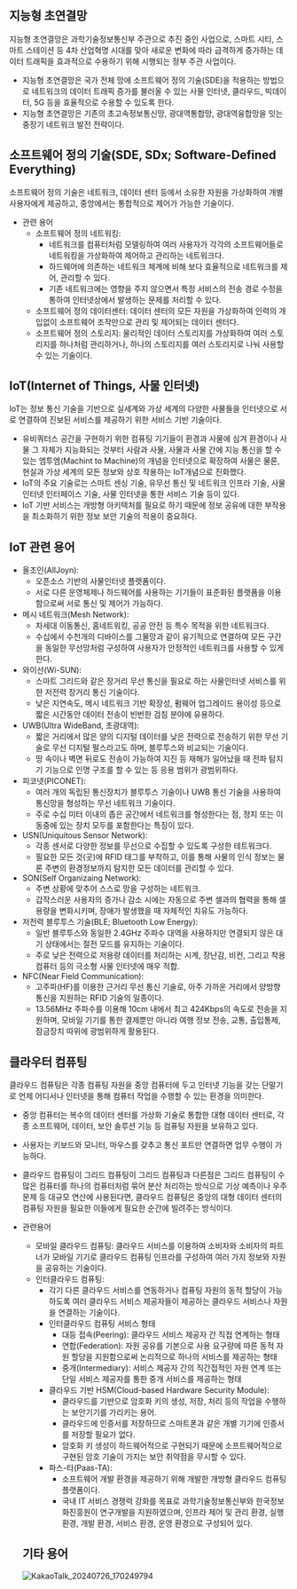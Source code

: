## 지능형 초연결망

지능형 초연결망은 과학기술정보통신부 주관으로 추진 중인 사업으로, 스마트 시티, 스마트 스테이션 등 4차 산업혁명 시대를 맞아 새로운 변화에 따라 급격하게 증가하는 데이터 트래픽을 효과적으로 수용하기 위해 시행되는 정부 주관 사업이다.

- 지능형 초연결망은 국가 전체 망에 소프트웨어 정의 기술(SDE)을 적용하는 방법으로 네트워크의 데이터 트래픽 증가를 불러올 수 있는 사물 인터넷, 클라우드, 빅데이터, 5G 등을 효율적으로 수용할 수 있도록 한다.
- 지능형 초연결망은 기존의 초고속정보통신망, 광대역통합망, 광대역융합망을 잇는 중장기 네트워크 발전 전략이다.

## 소프트웨어 정의 기술(SDE, SDx; Software-Defined Everything)

소프트웨어 정의 기술은 네트워크, 데이터 센터 등에서 소유한 자원을 가상화하여 개별 사용자에게 제공하고, 중앙에서는 통합적으로 제어가 가능한 기술이다.

- 관련 용어
  - 소프트웨어 정의 네트워킹:
    - 네트워크를 컴퓨터처럼 모델링하여 여러 사용자가 각각의 소프트웨어들로 네트워킹을 가상화하여 제어하고 관리하는 네트워크다.
    - 하드웨어에 의존하는 네트워크 체계에 비해 보다 효율적으로 네트워크를 제어, 관리할 수 있다.
    - 기존 네트워크에는 영향을 주지 않으면서 특정 서비스의 전송 경로 수정을 통하여 인터넷상에서 발생하는 문제를 처리할 수 있다.
  - 소프트웨어 정의 데이터센터: 데이터 센터의 모든 자원을 가상화하여 인력의 개입없이 소프트웨어 조작만으로 관리 및 제어되는 데이터 센터다.
  - 소프트웨어 정의 스토리지: 물리적인 데이터 스토리지를 가상화하여 여러 스토리지를 하나처럼 관리하거나, 하나의 스토리지를 여러 스토리지로 나눠 사용할 수 있는 기술이다.

## IoT(Internet of Things, 사물 인터넷)

IoT는 정보 통신 기술을 기반으로 실세계와 가상 세계의 다양한 사물들을 인터넷으로 서로 연결하여 진보된 서비스를 제공하기 위한 서비스 기반 기술이다.

- 유비쿼터스 공간을 구현하기 위한 컴퓨팅 기기들이 환경과 사물에 심겨 환경이나 사물 그 자체가 지능화되는 것부터 사람과 사물, 사물과 사물 간에 지능 통신을 할 수 있는 엠투엠(Machint to Machine)의 개념을 인터넷으로 확장하여 사물은 물론, 현실과 가상 세계의 모든 정보와 상호 작용하는 IoT개념으로 진화했다.
- IoT의 주요 기술로는 스마트 센싱 기술, 유무선 통신 및 네트워크 인프라 기술, 사물 인터넷 인터페이스 기술, 사물 인터넷을 통한 서비스 기술 등이 있다.
- IoT 기반 서비스는 개방형 아키텍처를 필요로 하기 때문에 정보 공유에 대한 부작용을 최소화하기 위한 정보 보안 기술의 적용이 중요하다.

## IoT 관련 용어

- 올조인(AllJoyn):
  - 오픈소스 기반의 사물인터넷 플랫폼이다.
  - 서로 다른 운영체제나 하드웨어를 사용하는 기기들이 표준화된 플랫폼을 이용함으로써 서로 통신 및 제어가 가능하다.
- 메시 네트워크(Mesh Network):
  - 차세대 이동통신, 홈네트워킹, 공공 안전 등 특수 목적을 위한 네트워크다.
  - 수십에서 수천개의 디바이스를 그물망과 같이 유기적으로 연결하여 모든 구간을 동일한 무선망처럼 구성하여 사용자가 안정적인 네트워크를 사용할 수 있게 한다.
- 와이선(Wi-SUN):
  - 스마트 그리드와 같은 장거리 무선 통신을 필요로 하는 사물인터넷 서비스를 위한 저전력 장거리 통신 기술이다.
  - 낮은 지연속도, 메시 네트워크 기반 확장성, 펌웨어 업그레이드 용이성 등으로 짧은 시간동안 데이터 전송이 빈번한 검침 분야에 유용하다.
- UWB(Ultra WideBand, 초광대역):
  - 짧은 거리에서 많은 양의 디지털 데이터를 낮은 전력으로 전송하기 위한 무선 기술로 무선 디지털 펄스라고도 하며, 블루투스와 비교되는 기술이다.
  - 땅 속이나 벽면 뒤로도 전송이 가능하여 지진 등 재해가 일어났을 때 전파 탐지기 기능으로 인명 구조를 할 수 있는 등 응용 범위가 광범위하다.
- 피코넷(PICONET):
  - 여러 개의 독립된 통신장치가 블루투스 기술이나 UWB 통신 기술을 사용하여 통신망을 형성하는 무선 네트워크 기술이다.
  - 주로 수십 미터 이내의 좁은 공간에서 네트워크를 형성한다는 점, 정지 또는 이동중에 있는 장치 모두를 포함한다는 특징이 있다.
- USN(Uniquitous Sensor Network):
  - 각종 센서로 다양한 정보를 무선으로 수집할 수 있도록 구성한 테트워크다.
  - 필요한 모든 것(곳)에 RFID 태그를 부착하고, 이를 통해 사물의 인식 정보는 물론 주변의 환경정보까지 탐지한 모든 데이터를 관리할 수 있다.
- SON(Self Organizaing Network):
  - 주변 상황에 맞추어 스스로 망을 구성하는 네트워크.
  - 갑작스러운 사용자의 증가나 감소 시에는 자동으로 주변 셀과의 협력을 통해 셀 용량을 변화시키며, 장애가 발생했을 때 자체적인 치유도 가능하다.
- 저전력 블루투스 기술(BLE; Bluetooth Low Energy):
  - 일반 블루투스와 동일한 2.4GHz 주파수 대역을 사용하지만 연결되지 않은 대기 상태에서는 절전 모드를 유지하는 기술이다.
  - 주로 낮은 전력으로 저용량 데이터를 처리하는 시계, 장난감, 비컨, 그리고 착용 컴퓨터 등의 극소형 사물 인터넷에 매우 적합.
- NFC(Near Field Communication):
  - 고주파(HF)를 이용한 근거리 무선 통신 기술로, 아주 가까운 거리에서 양방향 통신을 지원하는 RFID 기술의 일종이다.
  - 13.56MHz 주파수를 이용해 10cm 내에서 최고 424Kbps의 속도로 전송을 지원하며, 모바일 기기를 통한 결제뿐만 아니라 여행 정보 전송, 교통, 출입통제, 잠금장치 따위에 광범위하게 활용된다.
 
## 클라우터 컴퓨팅

클라우드 컴퓨팅은 각종 컴퓨팅 자원을 중앙 컴퓨터에 두고 인터넷 기능을 갖는 단말기로 언제 어디서나 인터넷을 통해 컴퓨터 작업을 수행할 수 있는 환경을 의미한다.

- 중앙 컴퓨터는 복수의 데이터 센터를 가상화 기술로 통합한 대형 데이터 센터로, 각종 소프트웨어, 데이터, 보안 솔루션 기능 등 컴퓨팅 자원을 보유하고 있다.
- 사용자는 키보드와 모니터, 마우스를 갖추고 통신 포트만 연결하면 업무 수행이 가능하다.
- 클라우드 컴퓨팅이 그리드 컴퓨팅이 그리드 컴퓨팅과 다른점은 그리드 컴퓨팅이 수많은 컴퓨터를 하나의 컴퓨터처럼 묶어 분산 처리하는 방식으로 기상 예측이나 우주문제 등 대규모 연산에 사용된다면, 클라우드 컴퓨팅은 중앙의 대형 데이터 센터의 컴퓨팅 자원을 필요한 이들에게 필요한 순간에 빌려주는 방식이다.
- 관련용어
  - 모바일 클라우드 컴퓨팅: 클라우드 서비스를 이용하여 소비자와 소비자의 파트너가 모바일 기기로 클라우드 컴퓨팅 인프라를 구성하여 여러 가지 정보와 자원을 공유하는 기술이다.
  - 인터클라우드 컴퓨팅:
    - 각기 다른 클라우드 서비스를 연동하거나 컴퓨팅 자원의 동적 할당이 가능하도록 여러 클라우드 서비스 제공자들이 제공하는 클라우드 서비스나 자원을 연결하는 기술이다.
    - 인터클라우드 컴퓨팅 서비스 형태
      - 대등 접속(Peering): 클라우드 서비스 제공자 간 직접 연계하는 형태
      - 연합(Federation): 자원 공유를 기본으로 사용 요구량에 따른 동적 자원 할당을 지원함으로써 논리적으로 하나의 서비스를 제공하는 형태
      - 중개(Intermediary): 서비스 제공자 간의 직간접적인 자원 연계 또는 단일 서비스 제공자를 통한 중개 서비스를 제공하는 형태
    - 클라우드 기반 HSM(Cloud-based Hardware Security Module):
      - 클라우드를 기반으로 암호화 키의 생성, 저장, 처리 등의 작업을 수행하는 보안기기를 가리키는 용어.
      - 클라우드에 인증서를 저장하므로 스마트폰과 같은 개별 기기에 인증서를 저장할 필요가 없다.
      - 암호화 키 생성이 하드웨어적으로 구현되기 때문에 소프트웨어적으로 구현된 암호 기술이 가지는 보안 취약점을 무시할 수 있다.
    - 파스-타(Paas-TA):
      - 소프트웨어 개발 환경을 제공하기 위해 개발한 개방형 클라우드 컴퓨팅 플랫폼이다.
      - 국내 IT 서비스 경쟁력 강화를 목표로 과학기술정보통신부와 한국정보화진흥원이 연구개발을 지원하였으며, 인프라 제어 및 관리 환경, 실행 환경, 개발 환경, 서비스 환경, 운영 환경으로 구성되어 있다.
     
  ## 기타 용어

  ![KakaoTalk_20240726_170249794](https://github.com/user-attachments/assets/b2b8ee56-c0fc-48da-b39e-e51d243e092d)

